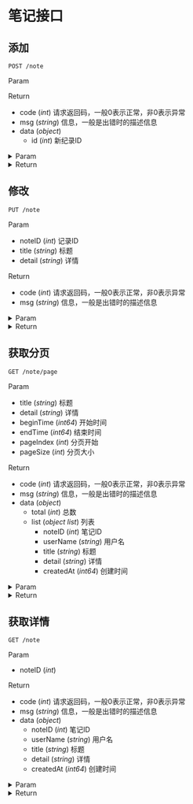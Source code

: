 # 笔记接口

## 添加

`POST /note`

Param


Return

* code (*int*) 请求返回码，一般0表示正常，非0表示异常
* msg (*string*) 信息，一般是出错时的描述信息
* data (*object*) 
    * id (*int*) 新纪录ID

<details>
<summary>Param</summary>

```json
{}
```

</details>

<details>
<summary>Return</summary>

```json
{
    "code": 0,
    "msg": "",
    "data": {
        "id": 16
    },
    "requestID": "35eb9d01-0431-4fd0-a7b2-d67c7c87b699"
}
```

</details>

## 修改

`PUT /note`

Param

* noteID (*int*) 记录ID
* title (*string*) 标题
* detail (*string*) 详情

Return

* code (*int*) 请求返回码，一般0表示正常，非0表示异常
* msg (*string*) 信息，一般是出错时的描述信息

<details>
<summary>Param</summary>

```json
{
    "noteID": 16,
    "title": "mod title",
    "detail": "mod detail"
}
```

</details>

<details>
<summary>Return</summary>

```json
{
    "code": 0,
    "msg": "",
    "data": null,
    "requestID": "adfc0af1-6735-42c1-b5be-b67983ffe199"
}
```

</details>

## 获取分页

`GET /note/page`

Param

* title (*string*) 标题
* detail (*string*) 详情
* beginTime (*int64*) 开始时间
* endTime (*int64*) 结束时间
* pageIndex (*int*) 分页开始
* pageSize (*int*) 分页大小

Return

* code (*int*) 请求返回码，一般0表示正常，非0表示异常
* msg (*string*) 信息，一般是出错时的描述信息
* data (*object*) 
    * total (*int*) 总数
    * list (*object list*) 列表
        * noteID (*int*) 笔记ID
        * userName (*string*) 用户名
        * title (*string*) 标题
        * detail (*string*) 详情
        * createdAt (*int64*) 创建时间

<details>
<summary>Param</summary>

```json
beginTime=0&detail=&endTime=0&pageIndex=0&pageSize=10&title=
```

</details>

<details>
<summary>Return</summary>

```json
{
    "code": 0,
    "msg": "",
    "data": {
        "total": 16,
        "list": [
            {
                "noteID": 16,
                "userName": "0",
                "title": "mod title",
                "detail": "mod detail",
                "createdAt": 1597493300
            },
            {
                "noteID": 15,
                "userName": "0",
                "title": "",
                "detail": "",
                "createdAt": 1597493299
            },
            {
                "noteID": 14,
                "userName": "0",
                "title": "",
                "detail": "testDetail",
                "createdAt": 1597493299
            },
            {
                "noteID": 13,
                "userName": "0",
                "title": "mod title",
                "detail": "mod detail",
                "createdAt": 1597490651
            },
            {
                "noteID": 12,
                "userName": "0",
                "title": "",
                "detail": "",
                "createdAt": 1597490650
            },
            {
                "noteID": 11,
                "userName": "0",
                "title": "",
                "detail": "testDetail",
                "createdAt": 1597490650
            },
            {
                "noteID": 10,
                "userName": "0",
                "title": "mod title",
                "detail": "mod detail",
                "createdAt": 1597488159
            },
            {
                "noteID": 9,
                "userName": "0",
                "title": "",
                "detail": "",
                "createdAt": 1597481727
            },
            {
                "noteID": 8,
                "userName": "0",
                "title": "",
                "detail": "testDetail",
                "createdAt": 1597481727
            },
            {
                "noteID": 7,
                "userName": "0",
                "title": "mod title",
                "detail": "mod detail",
                "createdAt": 1597481724
            }
        ]
    },
    "requestID": "e5e4051e-4931-452b-8fe9-ae68c4833306"
}
```

</details>

## 获取详情

`GET /note`

Param

* noteID (*int*) 

Return

* code (*int*) 请求返回码，一般0表示正常，非0表示异常
* msg (*string*) 信息，一般是出错时的描述信息
* data (*object*) 
    * noteID (*int*) 笔记ID
    * userName (*string*) 用户名
    * title (*string*) 标题
    * detail (*string*) 详情
    * createdAt (*int64*) 创建时间

<details>
<summary>Param</summary>

```json
noteID=16
```

</details>

<details>
<summary>Return</summary>

```json
{
    "code": 0,
    "msg": "",
    "data": {
        "noteID": 16,
        "userName": "1",
        "title": "mod title",
        "detail": "mod detail",
        "createdAt": 1597493300
    },
    "requestID": "2cd4bdba-f45e-4a53-9ab0-d636e71bfff3"
}
```

</details>

